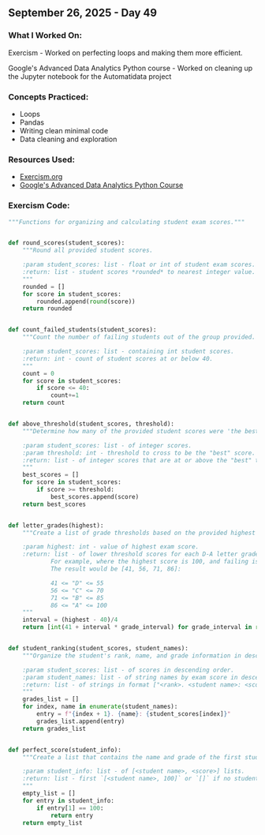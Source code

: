 ## September 26, 2025 - Day 49

### What I Worked On:  
Exercism - Worked on perfecting loops and making them more efficient. 

Google's Advanced Data Analytics Python course - Worked on cleaning up the Jupyter notebook for the Automatidata project 

### Concepts Practiced:  
- Loops
- Pandas
- Writing clean minimal code
- Data cleaning and exploration
          
### Resources Used:  
- [Exercism.org](https://exercism.org/tracks/python/exercises)
- [Google's Advanced Data Analytics Python Course](https://www.coursera.org/learn/get-started-with-python/home)
    
### Exercism Code: 
```python
"""Functions for organizing and calculating student exam scores."""


def round_scores(student_scores):
    """Round all provided student scores.

    :param student_scores: list - float or int of student exam scores.
    :return: list - student scores *rounded* to nearest integer value.
    """
    rounded = []
    for score in student_scores:
        rounded.append(round(score))
    return rounded


def count_failed_students(student_scores):
    """Count the number of failing students out of the group provided.

    :param student_scores: list - containing int student scores.
    :return: int - count of student scores at or below 40.
    """
    count = 0 
    for score in student_scores:
        if score <= 40:
            count+=1
    return count 


def above_threshold(student_scores, threshold):
    """Determine how many of the provided student scores were 'the best' based on the provided threshold.

    :param student_scores: list - of integer scores.
    :param threshold: int - threshold to cross to be the "best" score.
    :return: list - of integer scores that are at or above the "best" threshold.
    """
    best_scores = []
    for score in student_scores:
        if score >= threshold:
            best_scores.append(score)
    return best_scores


def letter_grades(highest):
    """Create a list of grade thresholds based on the provided highest grade.

    :param highest: int - value of highest exam score.
    :return: list - of lower threshold scores for each D-A letter grade interval.
            For example, where the highest score is 100, and failing is <= 40,
            The result would be [41, 56, 71, 86]:

            41 <= "D" <= 55
            56 <= "C" <= 70
            71 <= "B" <= 85
            86 <= "A" <= 100
    """
    interval = (highest - 40)/4
    return [int(41 + interval * grade_interval) for grade_interval in range(4)]


def student_ranking(student_scores, student_names):
    """Organize the student's rank, name, and grade information in descending order.

    :param student_scores: list - of scores in descending order.
    :param student_names: list - of string names by exam score in descending order.
    :return: list - of strings in format ["<rank>. <student name>: <score>"].
    """
    grades_list = []
    for index, name in enumerate(student_names):
        entry = f"{index + 1}. {name}: {student_scores[index]}"
        grades_list.append(entry)
    return grades_list


def perfect_score(student_info):
    """Create a list that contains the name and grade of the first student to make a perfect score on the exam.

    :param student_info: list - of [<student name>, <score>] lists.
    :return: list - first `[<student name>, 100]` or `[]` if no student score of 100 is found.
    """
    empty_list = []
    for entry in student_info:
        if entry[1] == 100:
            return entry
    return empty_list
    

```
